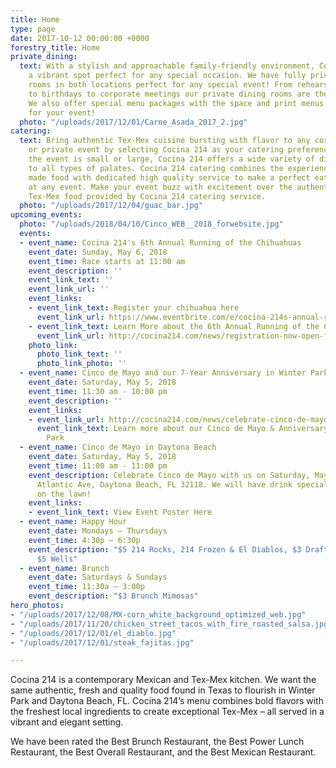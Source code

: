 ```yaml
---
title: Home
type: page
date: 2017-10-12 00:00:00 +0000
forestry_title: Home
private_dining:
  text: With a stylish and approachable family-friendly environment, Cocina 214 is
    a vibrant spot perfect for any special occasion. We have fully private dining
    rooms in both locations perfect for any special event! From rehearsal dinners
    to birthdays to corporate meetings our private dining rooms are the perfect space.
    We also offer special menu packages with the space and print menus exclusively
    for your event!
  photo: "/uploads/2017/12/01/Carne_Asada_2017_2.jpg"
catering:
  text: Bring authentic Tex-Mex cuisine bursting with flavor to any corporate, wedding
    or private event by selecting Cocina 214 as your catering preference. Whether
    the event is small or large, Cocina 214 offers a wide variety of dishes that caters
    to all types of palates. Cocina 214 catering combines the experience of freshly
    made food with dedicated high quality service to make a perfect eating experience
    at any event. Make your event buzz with excitement over the authentic and deliciousness
    Tex-Mex food provided by Cocina 214 catering service.
  photo: "/uploads/2017/12/04/guac_bar.jpg"
upcoming_events:
  photo: "/uploads/2018/04/10/Cinco_WEB__2018_forwebsite.jpg"
  events:
  - event_name: Cocina 214's 6th Annual Running of the Chihuahuas
    event_date: Sunday, May 6, 2018
    event_time: Race starts at 11:00 am
    event_description: ''
    event_link_text: ''
    event_link_url: ''
    event_links:
    - event_link_text: Register your chihuahua here
      event_link_url: https://www.eventbrite.com/e/cocina-214s-annual-running-of-the-chihuahuas-tickets-44995960128
    - event_link_text: Learn More about the 6th Annual Running of the Chihuahuas
      event_link_url: http://cocina214.com/news/registration-now-open-for-cocina-214-s-annual-running-of-the-chihuahuas/
    photo_link:
      photo_link_text: ''
      photo_link_photo: ''
  - event_name: Cinco de Mayo and our 7-Year Anniversary in Winter Park
    event_date: Saturday, May 5, 2018
    event_time: 11:30 am - 10:00 pm
    event_description: ''
    event_links:
    - event_link_url: http://cocina214.com/news/celebrate-cinco-de-mayo-and-our-7-year-anniversary/
      event_link_text: Learn more about our Cinco de Mayo & Anniversary Party in Winter
        Park
  - event_name: Cinco de Mayo in Daytona Beach
    event_date: Saturday, May 5, 2018
    event_time: 11:00 am - 11:00 pm
    event_description: Celebrate Cinco de Mayo with us on Saturday, May 5th. 451 S.
      Atlantic Ave, Daytona Beach, FL 32118. We will have drink specials and a party
      on the lawn!
    event_links:
    - event_link_text: View Event Poster Here
  - event_name: Happy Hour
    event_date: Mondays – Thursdays
    event_time: 4:30p – 6:30p
    event_description: "$5 214 Rocks, 214 Frozen & El Diablos, $3 Draft Beers, and
      $5 Wells"
  - event_name: Brunch
    event_date: Saturdays & Sundays
    event_time: 11:30a – 3:00p
    event_description: "$3 Brunch Mimosas"
hero_photos:
- "/uploads/2017/12/08/MX-corn_white_background_optimized_web.jpg"
- "/uploads/2017/11/20/chicken_street_tacos_with_fire_roasted_salsa.jpg"
- "/uploads/2017/12/01/el_diablo.jpg"
- "/uploads/2017/12/01/steak_fajitas.jpg"

---
```

Cocina 214 is a contemporary Mexican and Tex-Mex kitchen. We want the same authentic, fresh and quality food found in Texas to flourish in Winter Park and Daytona Beach, FL. Cocina 214’s menu combines bold flavors with the freshest local ingredients to create exceptional Tex-Mex – all served in a vibrant and elegant setting.

We have been rated the Best Brunch Restaurant, the Best Power Lunch Restaurant, the Best Overall Restaurant, and the Best Mexican Restaurant.

